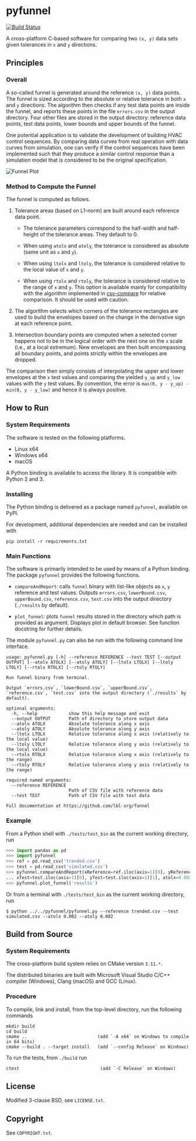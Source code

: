 # pyfunnel

[![Build Status](https://travis-ci.org/lbl-srg/funnel.svg?branch=master)](https://travis-ci.org/lbl-srg/funnel)

A cross-platform C-based software for comparing two `(x, y)` data sets given tolerances in `x` and `y` directions.

## Principles

### Overall

A so-called funnel is generated around the reference `(x, y)` data points.
The funnel is sized according to the absolute or relative tolerance in
both `x` and `y` directions.
The algorithm then checks if any test data points are inside the funnel,
and reports these points in the file `errors.csv` in the output directory.
Four other files are stored in the output directory: reference data points,
test data points, lower bounds and upper bounds of the funnel.

One potential application is to validate the development of building
HVAC control sequences. By comparing data curves from real operation with
data curves from simulation, one can verify if the control sequences
have been implemented such that they produce a similar control response
than a simulation model that is considered to be the original specification.

![Funnel Plot](https://github.com/lbl-srg/funnel/raw/master/img/plot_image.svg)


### Method to Compute the Funnel

The funnel is computed as follows.

  1. Tolerance areas (based on L1-norm) are built around each reference data point.

     * The tolerance parameters correspond to the half-width and half-height of the
    tolerance areas. They default to 0.

     * When using `atolx` and `atoly`, the tolerance is considered as absolute
    (same unit as `x` and `y`).

     * When using `ltolx` and `ltoly`, the tolerance is considered relative
    to the local value of `x` and `y`.

     * When using `rtolx` and `rtoly`, the tolerance is considered relative
    to the range of `x` and `y`. This option is available mainly for compatibility with
    the algorithm implemented in [csv-compare](https://github.com/modelica-tools/csv-compare)
    for relative comparison. It should be used with caution.

  2. The algorithm selects which corners of the tolerance rectangles
  are used to build the envelopes based on the change in the derivative sign at
  each reference point.

  3. Intersection boundary points are computed when a selected corner
  happens not to be in the logical order with the next one on the `x` scale
  (i.e., at a local extremum).
  New envelopes are then built encompassing all boundary points, and points strictly
  within the envelopes are dropped.

The comparison then simply consists of interpolating the upper and lower envelopes
at the `x` test values and comparing the yielded `y_up` and `y_low` values with the `y` test values.
By convention, the error is `max(0, y - y_up) - min(0, y - y_low)` and hence it is always positive.

## How to Run

### System Requirements

The software is tested on the following platforms.

  * Linux x64
  * Windows x64
  * macOS

A Python binding is available to access the library. It is compatible with Python 2 and 3.

### Installing

The Python binding is delivered as a package named `pyfunnel`, available on PyPI.

For development, additional dependencies are needed and can be installed with

`pip install -r requirements.txt`

### Main Functions

The software is primarily intended to be used by means of a Python binding.
The package `pyfunnel` provides the following functions.

  * `compareAndReport`: calls `funnel` binary with list-like objects as `x`, `y` reference and test values.
    Outputs `errors.csv`, `lowerBound.csv`, `upperBound.csv`, `reference.csv`, `test.csv`
    into the output directory (`./results` by default).

  * `plot_funnel`: plots `funnel` results stored in the directory which path is provided as argument.
    Displays plot in default browser. See function docstring for further details.

The module `pyfunnel.py` can also be run with the following command line interface.

```
usage: pyfunnel.py [-h] --reference REFERENCE --test TEST [--output OUTPUT] [--atolx ATOLX] [--atoly ATOLY] [--ltolx LTOLX] [--ltoly LTOLY] [--rtolx RTOLX] [--rtoly RTOLY]

Run funnel binary from terminal.

Output `errors.csv`, `lowerBound.csv`, `upperBound.csv`, `reference.csv`, `test.csv` into the output directory (`./results` by default).

optional arguments:
  -h, --help            show this help message and exit
  --output OUTPUT       Path of directory to store output data
  --atolx ATOLX         Absolute tolerance along x axis
  --atoly ATOLY         Absolute tolerance along y axis
  --ltolx LTOLX         Relative tolerance along x axis (relatively to the local value)
  --ltoly LTOLY         Relative tolerance along y axis (relatively to the local value)
  --rtolx RTOLX         Relative tolerance along x axis (relatively to the range)
  --rtoly RTOLY         Relative tolerance along y axis (relatively to the range)

required named arguments:
  --reference REFERENCE
                        Path of CSV file with reference data
  --test TEST           Path of CSV file with test data

Full documentation at https://github.com/lbl-srg/funnel
```

### Example

From a Python shell with `./tests/test_bin` as the current working directory, run

```python
>>> import pandas as pd
>>> import pyfunnel
>>> ref = pd.read_csv('trended.csv')
>>> test = pd.read_csv('simulated.csv')
>>> pyfunnel.compareAndReport(xReference=ref.iloc(axis=1)[0], yReference=ref.iloc(axis=1)[1],
... xTest=test.iloc(axis=1)[0], yTest=test.iloc(axis=1)[1], atolx=0.002, atoly=0.002)
>>> pyfunnel.plot_funnel('results')
```
Or from a terminal with `./tests/test_bin` as the current working directory, run
```
$ python ../../pyfunnel/pyfunnel.py --reference trended.csv --test simulated.csv --atolx 0.002 --atoly 0.002
```

## Build from Source

### System Requirements

The cross-platform build system relies on CMake version `3.11.*`.

The distributed binaries are built with Microsoft Visual Studio C/C++ compiler
(Windows), Clang (macOS) and GCC (Linux).

### Procedure

To compile, link and install, from the top-level directory, run the following commands

```
mkdir build
cd build
cmake ..                           (add `-A x64` on Windows to compile in 64 bits)
cmake --build . --target install   (add `--config Release` on Windows)
```

To run the tests, from `./build` run

```
ctest                               (add `-C Release` on Windows)
```

## License

Modified 3-clause BSD, see `LICENSE.txt`.

## Copyright

See `COPYRIGHT.txt`.
